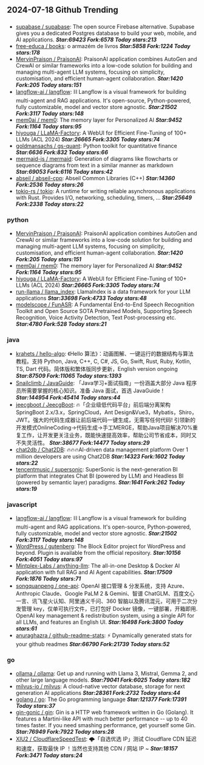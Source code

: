 ## 2024-07-18 Github Trending

### 
* [supabase / supabase](https://github.com/supabase/supabase): The open source Firebase alternative. Supabase gives you a dedicated Postgres database to build your web, mobile, and AI applications. ***Star:69423 Fork:6578 Today stars:213***
* [free-educa / books](https://github.com/free-educa/books): o armazém de livros ***Star:5858 Fork:1224 Today stars:178***
* [MervinPraison / PraisonAI](https://github.com/MervinPraison/PraisonAI): PraisonAI application combines AutoGen and CrewAI or similar frameworks into a low-code solution for building and managing multi-agent LLM systems, focusing on simplicity, customisation, and efficient human-agent collaboration. ***Star:1420 Fork:205 Today stars:151***
* [langflow-ai / langflow](https://github.com/langflow-ai/langflow): ⛓️ Langflow is a visual framework for building multi-agent and RAG applications. It's open-source, Python-powered, fully customizable, model and vector store agnostic. ***Star:21502 Fork:3117 Today stars:148***
* [mem0ai / mem0](https://github.com/mem0ai/mem0): The memory layer for Personalized AI ***Star:9452 Fork:1164 Today stars:95***
* [hiyouga / LLaMA-Factory](https://github.com/hiyouga/LLaMA-Factory): A WebUI for Efficient Fine-Tuning of 100+ LLMs (ACL 2024) ***Star:26665 Fork:3305 Today stars:74***
* [goldmansachs / gs-quant](https://github.com/goldmansachs/gs-quant): Python toolkit for quantitative finance ***Star:6636 Fork:832 Today stars:66***
* [mermaid-js / mermaid](https://github.com/mermaid-js/mermaid): Generation of diagrams like flowcharts or sequence diagrams from text in a similar manner as markdown ***Star:69053 Fork:6116 Today stars:42***
* [abseil / abseil-cpp](https://github.com/abseil/abseil-cpp): Abseil Common Libraries (C++) ***Star:14360 Fork:2536 Today stars:26***
* [tokio-rs / tokio](https://github.com/tokio-rs/tokio): A runtime for writing reliable asynchronous applications with Rust. Provides I/O, networking, scheduling, timers, ... ***Star:25649 Fork:2338 Today stars:22***

### python
* [MervinPraison / PraisonAI](https://github.com/MervinPraison/PraisonAI): PraisonAI application combines AutoGen and CrewAI or similar frameworks into a low-code solution for building and managing multi-agent LLM systems, focusing on simplicity, customisation, and efficient human-agent collaboration. ***Star:1420 Fork:205 Today stars:151***
* [mem0ai / mem0](https://github.com/mem0ai/mem0): The memory layer for Personalized AI ***Star:9452 Fork:1164 Today stars:95***
* [hiyouga / LLaMA-Factory](https://github.com/hiyouga/LLaMA-Factory): A WebUI for Efficient Fine-Tuning of 100+ LLMs (ACL 2024) ***Star:26665 Fork:3305 Today stars:74***
* [run-llama / llama_index](https://github.com/run-llama/llama_index): LlamaIndex is a data framework for your LLM applications ***Star:33698 Fork:4733 Today stars:48***
* [modelscope / FunASR](https://github.com/modelscope/FunASR): A Fundamental End-to-End Speech Recognition Toolkit and Open Source SOTA Pretrained Models, Supporting Speech Recognition, Voice Activity Detection, Text Post-processing etc. ***Star:4780 Fork:528 Today stars:21***

### java
* [krahets / hello-algo](https://github.com/krahets/hello-algo): 《Hello 算法》：动画图解、一键运行的数据结构与算法教程。支持 Python, Java, C++, C, C#, JS, Go, Swift, Rust, Ruby, Kotlin, TS, Dart 代码。简体版和繁体版同步更新，English version ongoing ***Star:87509 Fork:11065 Today stars:1393***
* [Snailclimb / JavaGuide](https://github.com/Snailclimb/JavaGuide): 「Java学习+面试指南」一份涵盖大部分 Java 程序员所需要掌握的核心知识。准备 Java 面试，首选 JavaGuide！ ***Star:144954 Fork:45414 Today stars:44***
* [jeecgboot / JeecgBoot](https://github.com/jeecgboot/JeecgBoot): 🔥「企业级低代码平台」前后端分离架构SpringBoot 2.x/3.x，SpringCloud，Ant Design&Vue3，Mybatis，Shiro，JWT。强大的代码生成器让前后端代码一键生成，无需写任何代码! 引领新的开发模式OnlineCoding->代码生成->手工MERGE，帮助Java项目解决70%重复工作，让开发更关注业务，既能快速提高效率，帮助公司节省成本，同时又不失灵活性。 ***Star:38677 Fork:14477 Today stars:29***
* [chat2db / Chat2DB](https://github.com/chat2db/Chat2DB): 🔥🔥🔥AI-driven data management platform Over 1 million developers are using Chat2DB ***Star:14323 Fork:1602 Today stars:22***
* [tencentmusic / supersonic](https://github.com/tencentmusic/supersonic): SuperSonic is the next-generation BI platform that integrates Chat BI (powered by LLM) and Headless BI (powered by semantic layer) paradigms. ***Star:1641 Fork:262 Today stars:19***

### javascript
* [langflow-ai / langflow](https://github.com/langflow-ai/langflow): ⛓️ Langflow is a visual framework for building multi-agent and RAG applications. It's open-source, Python-powered, fully customizable, model and vector store agnostic. ***Star:21502 Fork:3117 Today stars:148***
* [WordPress / gutenberg](https://github.com/WordPress/gutenberg): The Block Editor project for WordPress and beyond. Plugin is available from the official repository. ***Star:10156 Fork:4051 Today stars:97***
* [Mintplex-Labs / anything-llm](https://github.com/Mintplex-Labs/anything-llm): The all-in-one Desktop & Docker AI application with full RAG and AI Agent capabilities. ***Star:17509 Fork:1876 Today stars:71***
* [songquanpeng / one-api](https://github.com/songquanpeng/one-api): OpenAI 接口管理 & 分发系统，支持 Azure、Anthropic Claude、Google PaLM 2 & Gemini、智谱 ChatGLM、百度文心一言、讯飞星火认知、阿里通义千问、360 智脑以及腾讯混元，可用于二次分发管理 key，仅单可执行文件，已打包好 Docker 镜像，一键部署，开箱即用. OpenAI key management & redistribution system, using a single API for all LLMs, and features an English UI. ***Star:16498 Fork:3800 Today stars:61***
* [anuraghazra / github-readme-stats](https://github.com/anuraghazra/github-readme-stats): ⚡ Dynamically generated stats for your github readmes ***Star:66790 Fork:21739 Today stars:52***

### go
* [ollama / ollama](https://github.com/ollama/ollama): Get up and running with Llama 3, Mistral, Gemma 2, and other large language models. ***Star:79041 Fork:6025 Today stars:182***
* [milvus-io / milvus](https://github.com/milvus-io/milvus): A cloud-native vector database, storage for next generation AI applications ***Star:28361 Fork:2732 Today stars:44***
* [golang / go](https://github.com/golang/go): The Go programming language ***Star:121377 Fork:17391 Today stars:37***
* [gin-gonic / gin](https://github.com/gin-gonic/gin): Gin is a HTTP web framework written in Go (Golang). It features a Martini-like API with much better performance -- up to 40 times faster. If you need smashing performance, get yourself some Gin. ***Star:76949 Fork:7922 Today stars:28***
* [XIU2 / CloudflareSpeedTest](https://github.com/XIU2/CloudflareSpeedTest): 🌩「自选优选 IP」测试 Cloudflare CDN 延迟和速度，获取最快 IP ！当然也支持其他 CDN / 网站 IP ~ ***Star:18157 Fork:3471 Today stars:24***
